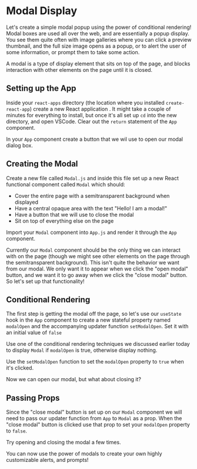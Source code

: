 # Modal Display

Let's create a simple modal popup using the power of conditional rendering!  Modal boxes are used all over the web, and are essentially a popup display. You see them quite often with image galleries where you can click a preview thumbnail, and the full size image opens as a popup, or to alert the user of some information, or prompt them to take some action.

A modal is a type of display element that sits on top of the page, and blocks interaction with other elements on the page until it is closed.

## Setting up the App

Inside your `react-apps` directory (the location where you installed `create-react-app`) create a new React application . It might take a couple of minutes for everything to install, but once it's all set up `cd` into the new directory, and open VSCode. Clear out the `return` statement of the `App` component.

In your `App` component create a button that we wil use to open our modal dialog box.

## Creating the Modal

Create a new file called `Modal.js` and inside this file set up a new React functional component called `Modal` which should:

- Cover the entire page with a semitransparent background when displayed
- Have a central opaque area with the text "Hello! I am a modal!"
- Have a button that we will use to close the modal
- Sit on top of everything else on the page

Import your `Modal` component into `App.js` and render it through the `App` component.

Currently our `Modal` component should be the only thing we can interact with on the page (though we might see other elements on the page through the semitransparent background). This isn't quite the behavior we want from our modal. We only want it to appear when we click the "open modal" button, and we want it to go away when we click the "close modal" button. So let's set up that functionality!

## Conditional Rendering

The first step is getting the modal off the page, so let's use our `useState` hook in the `App` component to create a new stateful property named `modalOpen` and the accompanying updater function `setModalOpen`. Set it with an initial value of `false`

Use one of the conditional rendering techniques we discussed earlier today to display `Modal` if `modalOpen` is true, otherwise display nothing.

Use the `setModalOpen` function to set the `modalOpen` property to `true` when it's clicked.

Now we can open our modal, but what about closing it?

## Passing Props

Since the "close modal" button is set up on our `Modal` component we will need to pass our updater function from `App` to `Modal` as a prop. When the "close modal" button is clicked use that prop to set your `modalOpen` property to `false`.

Try opening and closing the modal a few times.

You can now use the power of modals to create your own highly customizable alerts, and prompts!